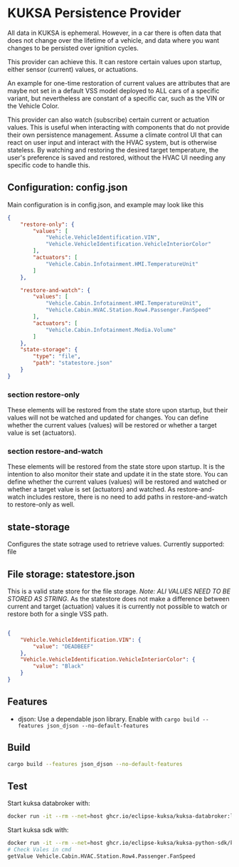 # KUKSA Persistence Provider

All data in KUKSA is ephemeral. However, in a car there is often data that does not change over the lifetime of a vehicle, and data where you want changes to be persisted over ignition cycles.

This provider can achieve this. It can restore certain values upon startup, either sensor (current) values, or actuations.

An example for one-time restoration of current values are attributes that are maybe not set in a default VSS model deployed to ALL cars of a specific variant, but nevertheless are constant of a specific car, such as the VIN or the Vehicle Color.

This provider can also watch (subscribe) certain current or actuation values. This is useful when interacting with components that do not provide their own persistence management. Assume a climate control UI that can react on user input and interact with the HVAC system, but is otherwise stateless. By watching and restoring the desired target temperature, the user's preference is saved and restored, without the HVAC UI needing any specific code to handle this.

## Configuration: config.json

Main configuration is in config.json, and example may look like this

```json
{
    "restore-only": {
        "values": [
            "Vehicle.VehicleIdentification.VIN",
            "Vehicle.VehicleIdentification.VehicleInteriorColor"
        ],
        "actuators": [
            "Vehicle.Cabin.Infotainment.HMI.TemperatureUnit"
        ]
    },

    "restore-and-watch": {
        "values": [
            "Vehicle.Cabin.Infotainment.HMI.TemperatureUnit",
            "Vehicle.Cabin.HVAC.Station.Row4.Passenger.FanSpeed"
        ],
        "actuators": [
            "Vehicle.Cabin.Infotainment.Media.Volume"
        ]
    },
    "state-storage": {
        "type": "file",
        "path": "statestore.json"
    }
}
```

### section restore-only

These elements will be restored from the state store upon startup, but their values will not be watched and updated for changes. You can define whether the current values (values) will be restored or whether a target value is set (actuators).

### section restore-and-watch

These elements will be restored from the state store upon startup. It is the intention to also monitor their state and update it in the state store. You can define whether the current values (values) will be restored and watched or whether a target value is set (actuators) and watched. As restore-and-watch includes restore, there is no need to add paths in restore-and-watch to restore-only as well.

## state-storage

Configures the state sotrage used to retrieve values. Currently supported: file

## File storage: statestore.json

This is a valid state store for the file storage.
*Note: ALl VALUES NEED TO BE STORED AS STRING*.
As the statestore does not make a difference between current and target (actuation) values it is currently not possible to watch or restore both for a single VSS path.

```json

{
    "Vehicle.VehicleIdentification.VIN": {
        "value": "DEADBEEF"
    },
    "Vehicle.VehicleIdentification.VehicleInteriorColor": {
        "value": "Black"
    }
}
```

## Features

* djson: Use a dependable json library. 
  Enable with ```cargo build --features json_djson --no-default-features```

## Build

```bash
cargo build --features json_djson --no-default-features
```

## Test

Start kuksa databroker with:

```bash
docker run -it --rm --net=host ghcr.io/eclipse-kuksa/kuksa-databroker:latest --port 55556
```

Start kuksa sdk with:

```bash
docker run -it --rm --net=host ghcr.io/eclipse-kuksa/kuksa-python-sdk/kuksa-client:latest grpc://127.0.0.1:55556
# Check Vales in cmd
getValue Vehicle.Cabin.HVAC.Station.Row4.Passenger.FanSpeed
```
